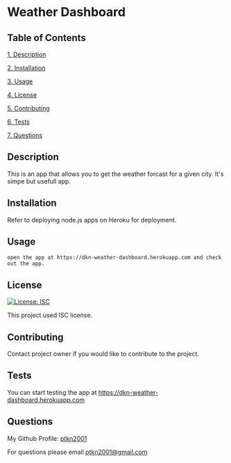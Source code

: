 # Weather Dashboard

## Table of Contents

[1. Description](#description)

[2. Installation](#installation)

[3. Usage](#usage)

[4. License](#license)

[5. Contributing](#contributing)

[6. Tests](#tests)

[7. Questions](#questions)

## Description

This is an app that allows you to get the weather forcast for a given city. It's simpe but usefull app.

## Installation

Refer to deploying node.js apps on Heroku for deployment.

## Usage

```
open the app at https://dkn-weather-dashboard.herokuapp.com and check out the app.
```

## License

[![License: ISC](https://img.shields.io/badge/License-ISC-blue.svg)](https://opensource.org/licenses/ISC)

This project used ISC license.

## Contributing

Contact project owner if you would like to contribute to the project.

## Tests

You can start testing the app at https://dkn-weather-dashboard.herokuapp.com

## Questions

My Github Profile: [ptkn2001](https://github.com/ptkn2001)

For questions please email [ptkn2001@gmail.com](mailto://ptkn2001@gmail.com)

